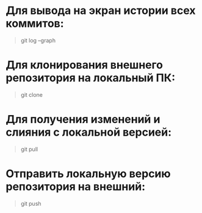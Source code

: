# Для вывода на экран истории всех коммитов:
> git log –graph

# Для клонирования внешнего репозитория на локальный ПК:
> git clone

# Для получения изменений и слияния с локальной версией:
> git pull

# Отправить локальную версию репозитория на внешний:
> git push
